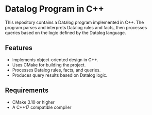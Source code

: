 # Datalog Program in C++

This repository contains a Datalog program implemented in C++. The program parses and interprets Datalog rules and facts, then processes queries based on the logic defined by the Datalog language.

## Features
- Implements object-oriented design in C++.
- Uses CMake for building the project.
- Processes Datalog rules, facts, and queries.
- Produces query results based on Datalog logic.

## Requirements
- CMake 3.10 or higher
- A C++17 compatible compiler

